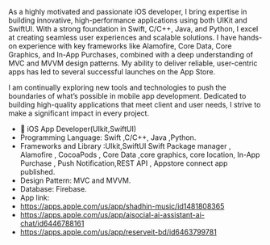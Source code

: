 As a highly motivated and passionate iOS developer, I bring expertise in building innovative, high-performance applications using both UIKit and SwiftUI. With a strong foundation in Swift, C/C++, Java, and Python, I excel at creating seamless user experiences and scalable solutions. I have hands-on experience with key frameworks like Alamofire, Core Data, Core Graphics, and In-App Purchases, combined with a deep understanding of MVC and MVVM design patterns. My ability to deliver reliable, user-centric apps has led to several successful launches on the App Store.

I am continually exploring new tools and technologies to push the boundaries of what’s possible in mobile app development. Dedicated to building high-quality applications that meet client and user needs, I strive to make a significant impact in every project.
- 📱 iOS App Developer(UIkit,SwiftUI)
- Programming Language: Swift ,C/C++, Java ,Python.
- Frameworks and Library :UIkit,SwiftUI Swift Package manager , Alamofire , CocoaPods , Core Data ,core graphics, core location, In-App Purchase , Push Notification,REST API , Appstore connect app published.
- Design Pattern: MVC and MVVM.
- Database: Firebase.
-  App link:
- https://apps.apple.com/us/app/shadhin-music/id1481808365
- https://apps.apple.com/us/app/aisocial-ai-assistant-ai-chat/id6446788161
- https://apps.apple.com/us/app/reserveit-bd/id6463799781
<!---
mdmarufprodhan/mdmarufprodhan is a ✨ special ✨ repository because its `README.md` (this file) appears on your GitHub profile.
You can click the Preview link to take a look at your changes.
--->
